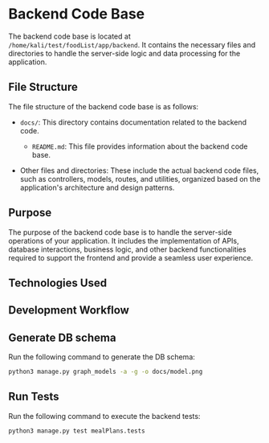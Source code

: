 # Backend Code Base

The backend code base is located at `/home/kali/test/foodList/app/backend`. It contains the necessary files and directories to handle the server-side logic and data processing for the application.

## File Structure

The file structure of the backend code base is as follows:

- `docs/`: This directory contains documentation related to the backend code.
    - `README.md`: This file provides information about the backend code base.

- Other files and directories: These include the actual backend code files, such as controllers, models, routes, and utilities, organized based on the application's architecture and design patterns.

## Purpose

The purpose of the backend code base is to handle the server-side operations of your application. It includes the implementation of APIs, database interactions, business logic, and other backend functionalities required to support the frontend and provide a seamless user experience.

## Technologies Used


## Development Workflow

## Generate DB schema

Run the following command to generate the DB schema:

```bash
python3 manage.py graph_models -a -g -o docs/model.png
```

## Run Tests

Run the following command to execute the backend tests:

```bash
python3 manage.py test mealPlans.tests
```
